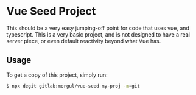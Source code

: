 # Vue Seed Project

This should be a very easy jumping-off point for code that uses vue, and typescript. This is a very basic project, and 
is not designed to have a real server piece, or even default reactivity beyond what Vue has.

## Usage

To get a copy of this project, simply run:

```bash
$ npx degit gitlab:morgul/vue-seed my-proj -m=git
```
